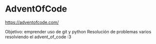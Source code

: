 # AdventOfCode
https://adventofcode.com/

Objetivo: emprender uso de git y python
Resolución de problemas varios resolviendo el advent_of_code :3
